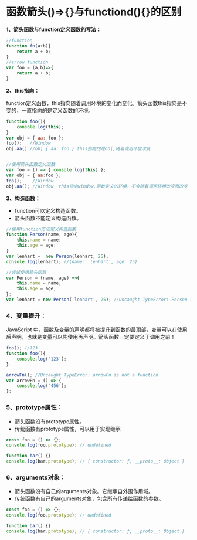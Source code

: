 
# 函数箭头()=>{}与functiond(){}的区别

**1、箭头函数与function定义函数的写法：**

```js
//function
function fn(a+b){
	return a + b;
}
//arrow function
var foo = (a,b)=>{
	return a + b;
}
```

**2、this指向：**

function定义函数，this指向随着调用环境的变化而变化。箭头函数this指向是不变的，一直指向的是定义函数的环境。

```js
function foo(){
    console.log(this);
}
var obj = { aa: foo };
foo(); 	 //Window 
obj.aa() //obj { aa: foo } this指向的是obj,随着调用环境改变


//使用箭头函数定义函数
var foo = () => { console.log(this) };
var obj = { aa:foo };
foo();    //Window
obj.aa(); //Window  this指向window,函数定义的环境，不会随着调用环境改变而改变

```

**3、构造函数：**
* function可以定义构造函数。
* 箭头函数不能定义构造函数。

```js
//使用function方法定义构造函数
function Person(name, age){
    this.name = name;
    this.age = age;
}
var lenhart =  new Person(lenhart, 25);
console.log(lenhart); //{name: 'lenhart', age: 25}

//尝试使用箭头函数
var Person = (name, age) =>{
    this.name = name;
    this.age = age;
};
var lenhart = new Person('lenhart', 25); //Uncaught TypeError: Person is not a constructor

```

### 4、变量提升：

JavaScript 中，函数及变量的声明都将被提升到函数的最顶部，变量可以在使用后声明，也就是变量可以先使用再声明。箭头函数一定要定义于调用之前！

```js
foo(); //123
function foo(){
    console.log('123');
}

arrowFn(); //Uncaught TypeError: arrowFn is not a function
var arrowFn = () => {
    console.log('456');
};

```

### 5、prototype属性：

* 箭头函数没有prototype属性。
* 传统函数有prototype属性，可以用于实现继承

```js
const foo = () => {};
console.log(foo.prototype); // undefined

function bar() {}
console.log(bar.prototype); // { constructor: ƒ, __proto__: Object }

```

### 6、arguments对象：

* 箭头函数没有自己的arguments对象。它继承自外围作用域。
* 传统函数有自己的arguments对象，包含所有传递给函数的参数。

```js
const foo = () => {};
console.log(foo.prototype); // undefined

function bar() {}
console.log(bar.prototype); // { constructor: ƒ, __proto__: Object }

```
